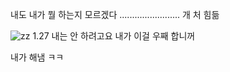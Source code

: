 내도 내가 뭘 하는지 모르겠다 ........................
개 처 힘듦

![zz](image.png)
1.27 내는 안 하려고요
내가 이걸 우째 합니꺼

내가 해냄 ㅋㅋ
